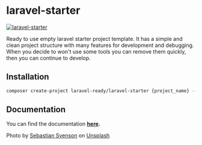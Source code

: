 # laravel-starter

[![laravel-starter](https://preview.dragon-code.pro/laravel-ready/laravel-starter.svg?brand=laravel)](https://github.com/laravel-ready/laravel-starter)

Ready to use empty laravel starter project template. It has a simple and clean project structure with many features for development and debugging. When you decide to won't use some tools you can remove them quickly, then you can continue to develop.

## Installation

```bash
composer create-project laravel-ready/laravel-starter {project_name} --stability=dev
```

## Documentation

You can find the documentation **[here](./DOCS.md).**

Photo by <a href="https://unsplash.com/@sebastiansvenson?utm_source=unsplash&utm_medium=referral&utm_content=creditCopyText">Sebastian Svenson</a> on <a href="https://unsplash.com/photos/c10tq-bB52Y?utm_source=unsplash&utm_medium=referral&utm_content=creditCopyText">Unsplash</a>
  